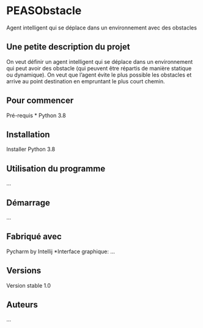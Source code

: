 # PEASObstacle
Agent intelligent qui se déplace dans un environnement avec des obstacles

## Une petite description du projet
  On veut définir un agent intelligent qui se déplace dans un environnement qui peut avoir des obstacle (qui peuvent être répartis de manière statique ou dynamique). On veut que l’agent évite le plus possible les obstacles et arrive au point destination en empruntant le plus court chemin.

## Pour commencer
  Pré-requis
     * Python 3.8
   
## Installation
  Installer Python 3.8

## Utilisation du programme

  ...

## Démarrage
  ...

## Fabriqué avec
  Pycharm by Intellij
   *Interface graphique: ...

## Versions
  Version stable 1.0 

## Auteurs
   ...







